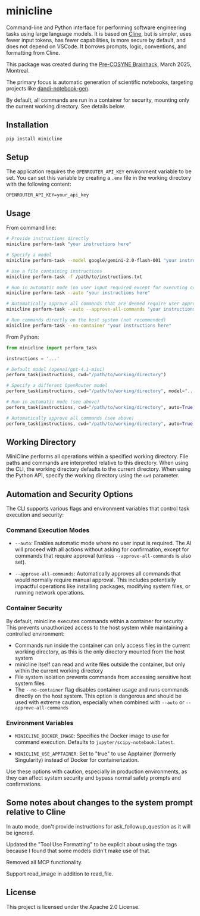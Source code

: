 # minicline

Command-line and Python interface for performing software engineering tasks using large language models. It is based on [Cline](https://cline.bot/), but is simpler, uses fewer input tokens, has fewer capabilities, is more secure by default, and does not depend on VSCode. It borrows prompts, logic, conventions, and formatting from Cline.

This package was created during the [Pre-COSYNE Brainhack](https://pre-cosyne-brainhack.github.io/hackathon2025/posts/about/), March 2025, Montreal.

The primary focus is automatic generation of scientific notebooks, targeting projects like [dandi-notebook-gen](https://github.com/magland/dandi-notebook-gen).

By default, all commands are run in a container for security, mounting only the current working directory. See details below.

## Installation

```bash
pip install minicline
```

## Setup

The application requires the `OPENROUTER_API_KEY` environment variable to be set. You can set this variable by creating a `.env` file in the working directory with the following content:

```
OPENROUTER_API_KEY=your_api_key
```

## Usage

From command line:
```bash
# Provide instructions directly
minicline perform-task "your instructions here"

# Specify a model
minicline perform-task --model google/gemini-2.0-flash-001 "your instructions here"

# Use a file containing instructions
minicline perform-task -f /path/to/instructions.txt

# Run in automatic mode (no user input required except for executing commands that are deemed to require user approval)
minicline perform-task --auto "your instructions here"

# Automatically approve all commands that are deemed require user approval
minicline perform-task --auto --approve-all-commands "your instructions here"

# Run commands directly on the host system (not recommended)
minicline perform-task --no-container "your instructions here"
```

From Python:
```python
from minicline import perform_task

instructions = '...'

# Default model (openai/gpt-4.1-mini)
perform_task(instructions, cwd="/path/to/working/directory")

# Specify a different OpenRouter model
perform_task(instructions, cwd="/path/to/working/directory", model="...")

# Run in automatic mode (see above)
perform_task(instructions, cwd="/path/to/working/directory", auto=True)

# Automatically approve all commands (see above)
perform_task(instructions, cwd="/path/to/working/directory", auto=True, approve_all_commands=True)
```

## Working Directory

MiniCline performs all operations within a specified working directory. File paths and commands are interpreted relative to this directory. When using the CLI, the working directory defaults to the current directory. When using the Python API, specify the working directory using the `cwd` parameter.

## Automation and Security Options

The CLI supports various flags and environment variables that control task execution and security:

### Command Execution Modes

* `--auto`: Enables automatic mode where no user input is required. The AI will proceed with all actions without asking for confirmation, except for commands that require approval (unless `--approve-all-commands` is also set).

* `--approve-all-commands`: Automatically approves all commands that would normally require manual approval. This includes potentially impactful operations like installing packages, modifying system files, or running network operations.

### Container Security

By default, minicline executes commands within a container for security. This prevents unauthorized access to the host system while maintaining a controlled environment:

* Commands run inside the container can only access files in the current working directory, as this is the only directory mounted from the host system
* minicline itself can read and write files outside the container, but only within the current working directory
* File system isolation prevents commands from accessing sensitive host system files
* The `--no-container` flag disables container usage and runs commands directly on the host system. This option is dangerous and should be used with extreme caution, especially when combined with `--auto` or `--approve-all-commands`

### Environment Variables

* `MINICLINE_DOCKER_IMAGE`: Specifies the Docker image to use for command execution. Defaults to `jupyter/scipy-notebook:latest`.

* `MINICLINE_USE_APPTAINER`: Set to "true" to use Apptainer (formerly Singularity) instead of Docker for containerization.

Use these options with caution, especially in production environments, as they can affect system security and bypass normal safety prompts and confirmations.

## Some notes about changes to the system prompt relative to Cline

In auto mode, don't provide instructions for ask_followup_question as it will be ignored.

Updated the "Tool Use Formatting" to be explicit about using the <thinking></thinking> tags because I found that some models didn't make use of that.

Removed all MCP functionality.

Support read_image in addition to read_file.

## License

This project is licensed under the Apache 2.0 License.
